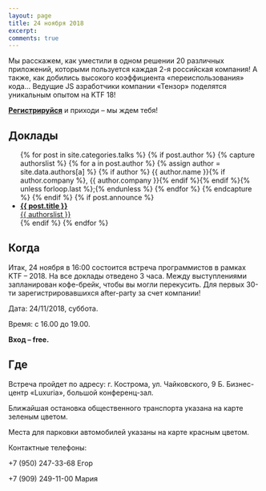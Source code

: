 ```yaml
---
layout: page
title: 24 ноября 2018
excerpt:
comments: true
---
```


Мы расскажем, как уместили в одном решении 20 различных приложений, которыми пользуется каждая 2-я российская компания! А также, как добились высокого коэффициента «переиспользования» кода… Ведущие JS азработчики компании «Тензор» поделятся уникальным опытом на KTF 18!

[**Регистрируйся**][register] и приходи – мы ждем тебя!
	

Доклады
-------

<ul class="post-list">
{% for post in site.categories.talks %}
  {% if post.author %}
    {% capture authorslist %}
      {% for a in post.author %}
        {% assign author = site.data.authors[a] %}
        {% if author %} {{ author.name }}{% if author.company %}, {{ author.company }}{% endif %}{% endif %}{% unless forloop.last %};{% endunless %}
      {% endfor %}
    {% endcapture %}
  {% endif %}
  {% if post.announce %}
  <li><a href="{{ site.url }}{{ post.url }}"><b>{{ post.title }}</b><br/>{{ authorslist }}</a></li>
  {% endif %}
{% endfor %}
</ul>

Когда
-----

Итак, 24 ноября в 16:00 состоится встреча программистов в рамках KTF – 2018. На все доклады  отведено  3  часа. Между  выступлениями  запланирован  кофе-брейк, чтобы  вы  могли перекусить. Для первых 30-ти зарегистрировавшихся after-party за счет компании!

Дата: 24/11/2018, суббота.

Время: с 16.00 до 19.00.

__Вход – free.__


Где
---

Встреча пройдет по адресу: г. Кострома, ул. Чайковского, 9 Б. Бизнес-центр «Luxuria», большой конференц-зал.

Ближайшая остановка общественного транспорта указана на карте зеленым цветом.

Места для парковки автомобилей указаны на карте красным цветом.

Контактные телефоны:

+7 (950) 247-33-68 Егор

+7 (909) 249-11-00 Мария


<script type="text/javascript" charset="utf-8" async src="https://api-maps.yandex.ru/services/constructor/1.0/js/?um=constructor%3A813d2bb074f64db25b4f9622e799ee9a9b139d077b2e54d06aa249a8825fdeef&amp;width=606&amp;height=556&amp;lang=ru_RU&amp;scroll=true"></script>


<!--
<ul class="post-list">
{% for post in site.posts limit:10 %}
  <li><article><a href="{{ site.url }}{{ post.url }}">{{ post.title }} <span class="entry-date"><time datetime="{{ post.date | date_to_xmlschema }}">{{ post.date | date: "%B %d, %Y" }}</time></span></a></article></li>
{% endfor %}
</ul>
-->

[register]: /register/
[place]: http://www.conferencelux.ru/index.aspx
[tensor]: http://tensor.ru/
[speakers]: /speakers/

